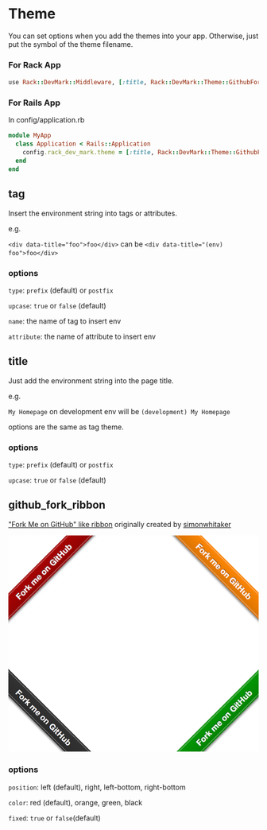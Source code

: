 # Theme

You can set options when you add the themes into your app. Otherwise, just put the symbol of the theme filename.

### For Rack App

```ruby
use Rack::DevMark::Middleware, [:title, Rack::DevMark::Theme::GithubForkRibbon.new(position: 'right')]
```

### For Rails App

In config/application.rb

```ruby
module MyApp
  class Application < Rails::Application
    config.rack_dev_mark.theme = [:title, Rack::DevMark::Theme::GithubForkRibbon.new(position: 'right')]
  end
end
```

## tag

Insert the environment string into tags or attributes.

e.g.

`<div data-title="foo">foo</div>` can be `<div data-title="(env) foo">foo</div>`

### options

`type`: `prefix` (default) or `postfix`

`upcase`: `true` or `false` (default)

`name`: the name of tag to insert env

`attribute`: the name of attribute to insert env

## title

Just add the environment string into the page title.

e.g.

`My Homepage` on development env will be `(development) My Homepage`

options are the same as tag theme.

### options

`type`: `prefix` (default) or `postfix`

`upcase`: `true` or `false` (default)

## github_fork_ribbon

["Fork Me on GitHub" like ribbon](https://github.com/simonwhitaker/github-fork-ribbon-css) originally created by [simonwhitaker](https://github.com/simonwhitaker)

![github_fork_ribbon](screenshots/github_fork_ribbon.png)

### options

`position`: left (default), right, left-bottom, right-bottom

`color`: red (default), orange, green, black

`fixed`: `true` or `false`(default)
